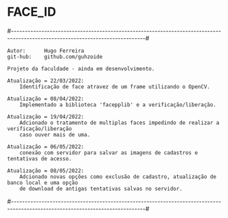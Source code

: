 # FACE_ID

#------------------------------------------------------------------------------------------------------------------------------#

	Autor:		Hugo Ferreira                                                       
	git-hub:	github.com/guhzoide                                                     

	Projeto da faculdade - ainda em desenvolvimento.
	
	Atualização = 22/03/2022:
		Identificação de face atravez de um frame utilizando o OpenCV.
	
	Atualização = 08/04/2022:
		Implementado a biblioteca 'facepplib' e a verificação/liberação.
	
	Atualização = 19/04/2022:
		Adcionado o tratamento de multiplas faces impedindo de realizar a verificação/liberação 
		caso ouver mais de uma. 

	Atualização = 06/05/2022:
		conexão com servidor para salvar as imagens de cadastros e tentativas de acesso.

	Atualização = 08/05/2022:
		Adcionado novas opções como exclusão de cadastro, atualização de banco local e uma opção
		de download de antigas tentativas salvas no servidor.
#------------------------------------------------------------------------------------------------------------------------------#

